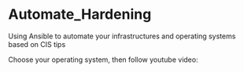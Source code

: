 # Automate_Hardening
Using Ansible to automate your infrastructures and operating systems based on CIS tips

Choose your operating system, then follow youtube video:

